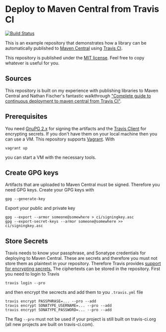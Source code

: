 # Deploy to Maven Central from Travis CI

[![Build Status](https://travis-ci.com/stefanbirkner/travis-deploy-to-maven-central.svg?branch=master)](https://travis-ci.com/stefanbirkner/travis-deploy-to-maven-central)

This is an example repository that demonstrates how a library can be
automatically published to [Maven Central](https://search.maven.org/) using
[Travis CI](https://travis-ci.com).

This repository is published under the
[MIT license](http://opensource.org/licenses/MIT). Feel free to copy whatever
is useful for you.


## Sources

This repository is built on my experience with publishing libraries to Maven
Central and Nathan Fischer's fantastic walkthrough ["Complete guide to
continuous deployment to maven central from Travis CI"](http://www.debonair.io/post/maven-cd/).


## Prerequisites

You need [GnuPG 2.x](https://gnupg.org/) for signing the artifacts and the
[Travis Client](https://github.com/travis-ci/travis.rb#readme) for encrypting
secrets. If you don't have them on your local machine then you can use a VM.
This repository supports [Vagrant](https://www.vagrantup.com/). With

    vagrant up

you can start a VM with the necessary tools.


## Create GPG keys

Artifacts that are uploaded to Maven Central must be signed. Therefore you need
GPG keys. Create your GPG keys with

    gpg --generate-key

Export your public and private key

    gpg --export --armor someone@somewhere > ci/signingkey.asc
    gpg --export-secret-keys --armor someone@somewhere >> ci/signingkey.asc


## Store Secrets

Travis needs to know your passphrase, and Sonatype credentials for deploying to
Maven Central. These are secrets and therefore you must not store them as
plaintext in your repository. Therefore Travis provides [support for encrypting
secrets.](https://docs.travis-ci.com/user/encryption-keys/) The ciphertexts can
be stored in the repository. First you need to login to Travis

    travis login --pro

and then encrypt the secrects and add them to you `.travis.yml` file

    travis encrypt PASSPHRASE=... --pro --add
    travis encrypt SONATYPE_USERNAME=... --pro --add
    travis encrypt SONATYPE_PASSWORD=... --pro --add

The flag `--pro` must not be used if your project is still built on
travis-ci.org (all new projects are built on travis-ci.com).
